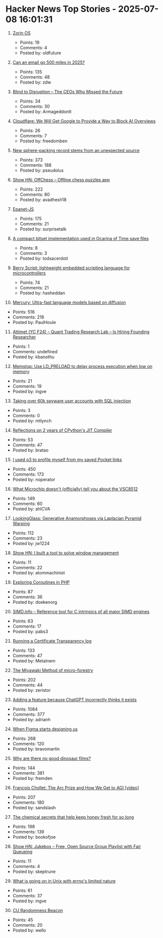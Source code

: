 # Hacker News Top Stories - 2025-07-08 16:01:31

1. [Zorin OS](https://zorin.com/os/)
   - Points: 19
   - Comments: 4
   - Posted by: oldfuture

2. [Can an email go 500 miles in 2025?](https://flak.tedunangst.com/post/can-an-email-go-500-miles-in-2025)
   - Points: 135
   - Comments: 48
   - Posted by: zdw

3. [Blind to Disruption – The CEOs Who Missed the Future](https://steveblank.com/2025/07/08/blind-to-disruption-the-ceos-who-missed-the-future/)
   - Points: 34
   - Comments: 30
   - Posted by: ArmageddonIt

4. [Cloudflare: We Will Get Google to Provide a Way to Block AI Overviews](https://www.seroundtable.com/cloudflare-block-google-ai-overviews-39718.html)
   - Points: 26
   - Comments: 7
   - Posted by: freedomben

5. [New sphere-packing record stems from an unexpected source](https://www.quantamagazine.org/new-sphere-packing-record-stems-from-an-unexpected-source-20250707/)
   - Points: 373
   - Comments: 188
   - Posted by: pseudolus

6. [Show HN: OffChess – Offline chess puzzles app](https://offchess.com)
   - Points: 222
   - Comments: 80
   - Posted by: avadhesh18

7. [Epanet-JS](https://macwright.com/2025/07/03/epanet-placemark)
   - Points: 175
   - Comments: 21
   - Posted by: surprisetalk

8. [A compact bitset implementation used in Ocarina of Time save files](https://github.com/jb55/oot_bitset)
   - Points: 8
   - Comments: 3
   - Posted by: todsacerdoti

9. [Berry Script: lightweight embedded scripting language for microcontrollers](https://berry-lang.github.io/)
   - Points: 74
   - Comments: 21
   - Posted by: hasheddan

10. [Mercury: Ultra-fast language models based on diffusion](https://arxiv.org/abs/2506.17298)
   - Points: 516
   - Comments: 216
   - Posted by: PaulHoule

11. [Attimet (YC F24) – Quant Trading Research Lab – Is Hiring Founding Researcher](https://www.ycombinator.com/companies/attimet/jobs/6LaQIc5-founding-researcher-quant)
   - Points: 1
   - Comments: undefined
   - Posted by: kbanothu

12. [Memstop: Use LD_PRELOAD to delay process execution when low on memory](https://github.com/surban/memstop)
   - Points: 21
   - Comments: 19
   - Posted by: ingve

13. [Taking over 60k spyware user accounts with SQL injection](https://ericdaigle.ca/posts/taking-over-60k-spyware-user-accounts/)
   - Points: 3
   - Comments: 0
   - Posted by: mtlynch

14. [Reflections on 2 years of CPython's JIT Compiler](https://fidget-spinner.github.io/posts/jit-reflections.html)
   - Points: 53
   - Comments: 47
   - Posted by: bratao

15. [I used o3 to profile myself from my saved Pocket links](https://noperator.dev/posts/o3-pocket-profile/)
   - Points: 450
   - Comments: 173
   - Posted by: noperator

16. [What Microchip doesn't (officially) tell you about the VSC8512](https://serd.es/2025/07/04/Switch-project-pt3.html)
   - Points: 149
   - Comments: 60
   - Posted by: ahlCVA

17. [LookingGlass: Generative Anamorphoses via Laplacian Pyramid Warping](https://studios.disneyresearch.com/2025/06/09/lookingglass-generative-anamorphoses-via-laplacian-pyramid-warping/)
   - Points: 112
   - Comments: 23
   - Posted by: jw1224

18. [Show HN: I built a tool to solve window management](https://aboveaverageuser.com/smartswitcher)
   - Points: 11
   - Comments: 22
   - Posted by: atommachinist

19. [Exploring Coroutines in PHP](https://doeken.org/blog/coroutines-in-php)
   - Points: 87
   - Comments: 36
   - Posted by: doekenorg

20. [SIMD.info – Reference tool for C intrinsics of all major SIMD engines](https://simd.info/)
   - Points: 63
   - Comments: 17
   - Posted by: pabs3

21. [Running a Certificate Transparency log](https://words.filippo.io/run-sunlight/)
   - Points: 133
   - Comments: 47
   - Posted by: Metalnem

22. [The Miyawaki Method of micro-forestry](https://www.futureecologies.net/listen/fe-6-5-the-method)
   - Points: 202
   - Comments: 44
   - Posted by: zeristor

23. [Adding a feature because ChatGPT incorrectly thinks it exists](https://www.holovaty.com/writing/chatgpt-fake-feature/)
   - Points: 1084
   - Comments: 377
   - Posted by: adrianh

24. [When Figma starts designing us](https://designsystems.international/ideas/when-figma-starts-designing-us/)
   - Points: 268
   - Comments: 120
   - Posted by: bravomartin

25. [Why are there no good dinosaur films?](https://briannazigler.substack.com/p/why-are-there-no-good-dinosaur-films)
   - Points: 144
   - Comments: 381
   - Posted by: fremden

26. [François Chollet: The Arc Prize and How We Get to AGI [video]](https://www.youtube.com/watch?v=5QcCeSsNRks)
   - Points: 207
   - Comments: 180
   - Posted by: sandslash

27. [The chemical secrets that help keep honey fresh for so long](https://www.bbc.com/future/article/20250701-the-chemical-secrets-that-help-keep-honey-fresh-for-so-long)
   - Points: 198
   - Comments: 139
   - Posted by: bookofjoe

28. [Show HN: Jukebox – Free, Open Source Group Playlist with Fair Queueing](https://www.jukeboxhq.com/)
   - Points: 11
   - Comments: 4
   - Posted by: skeptrune

29. [What is going on in Unix with errno's limited nature](https://utcc.utoronto.ca/~cks/space/blog/unix/ErrnoWhySoLimited)
   - Points: 61
   - Comments: 37
   - Posted by: ingve

30. [CU Randomness Beacon](https://random.colorado.edu/)
   - Points: 45
   - Comments: 20
   - Posted by: wello

